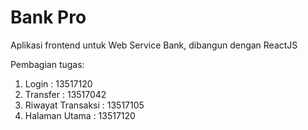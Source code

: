 # Bank Pro

Aplikasi frontend untuk Web Service Bank, dibangun dengan ReactJS

Pembagian tugas:
1. Login : 13517120
2. Transfer : 13517042
3. Riwayat Transaksi : 13517105
4. Halaman Utama : 13517120
